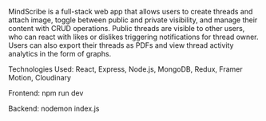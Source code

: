MindScribe is a full-stack web app that allows users to create threads and attach image, toggle between public and private visibility, and manage their content with CRUD operations. Public threads are visible to other users, who can react with likes or dislikes triggering notifications for thread owner. Users can also export their threads as PDFs and view thread activity analytics in the form of graphs.

Technologies Used:
React, Express, Node.js, MongoDB, Redux, Framer Motion, Cloudinary

Frontend: npm run dev


Backend: nodemon index.js
